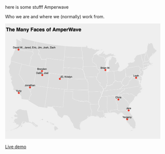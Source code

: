 here is some stufff Amperwave

Who we are and where we (normally) work from.

![Map screenshot](https://raw.githubusercontent.com/briwagner/many-faces/master/screenshot.png)

<a href="https://briwagner.github.io/many-faces/">Live demo</a>